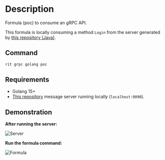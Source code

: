 # Description

Formula (poc) to consume an gRPC API.

This formula is locally consuming a method `Login` from the server generated by [this repository (Java)](https://github.com/GuillaumeFalourd/poc-grpc-java-maven).

## Command

```bash
rit grpc golang poc
```

## Requirements

- Golang 15+
- [This repository](https://github.com/GuillaumeFalourd/poc-grpc-java-maven) message server running locally (`localhost:9090`).

## Demonstration

**After running the server:**

![Server](https://user-images.githubusercontent.com/22433243/128401342-06730cb8-01ee-40a7-8ba4-3a33f2f8421f.png)

**Run the formula command:**

![Formula](https://user-images.githubusercontent.com/22433243/128401370-a2ba5cd3-d92f-4c44-9950-c67baac24ff5.png)
